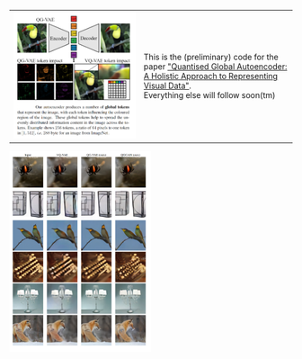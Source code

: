 <table>
  <tr>
    <td><img src="teaser.png" width="100%"></td>
    <td>This is the (preliminary) code for the paper <a href="https://arxiv.org/abs/2407.11913">"Quantised Global Autoencoder: A Holistic Approach to Representing Visual Data"</a>.<br/> Everything else will follow soon(tm)</td>
  </tr>
</table>
<img src="examples.png" width="50%">
